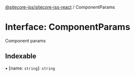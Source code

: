 [@sitecore-jss/sitecore-jss-react](../README.md) / ComponentParams

# Interface: ComponentParams

Component params

## Indexable

▪ [name: `string`]: `string`
